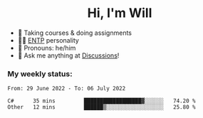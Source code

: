 <h1 align="center">Hi, I'm Will</h1>


-   :seedling: Taking courses & doing assignments
-   :man_scientist: [ENTP](https://www.16personalities.com/entp-personality) personality
-   :man: Pronouns: he/him
-   :thought_balloon: Ask me anything at [Discussions](https://github.com/willjoje/willjoje/discussions/new)!

### My weekly status:
<!--START_SECTION:waka-->

```text
From: 29 June 2022 - To: 06 July 2022

C#      35 mins         ██████████████████▓░░░░░░   74.20 %
Other   12 mins         ██████▒░░░░░░░░░░░░░░░░░░   25.80 %
```

<!--END_SECTION:waka-->

